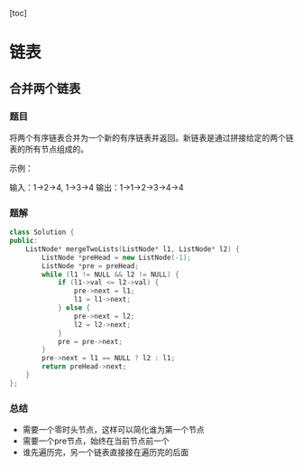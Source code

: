 [toc]

# 链表

## 合并两个链表

### 题目

将两个有序链表合并为一个新的有序链表并返回。新链表是通过拼接给定的两个链表的所有节点组成的。 

示例：

输入：1->2->4, 1->3->4
输出：1->1->2->3->4->4

### 题解

```c++
class Solution {
public:
    ListNode* mergeTwoLists(ListNode* l1, ListNode* l2) {
        ListNode *preHead = new ListNode(-1);
        ListNode *pre = preHead;
        while (l1 != NULL && l2 != NULL) {
            if (l1->val <= l2->val) {
                pre->next = l1;
                l1 = l1->next;
            } else {
                pre->next = l2;
                l2 = l2->next;
            }
            pre = pre->next;
        }
        pre->next = l1 == NULL ? l2 : l1; 
        return preHead->next;
    }
};
```

### 总结

- 需要一个零时头节点，这样可以简化谁为第一个节点
- 需要一个pre节点，始终在当前节点前一个
- 谁先遍历完，另一个链表直接接在遍历完的后面